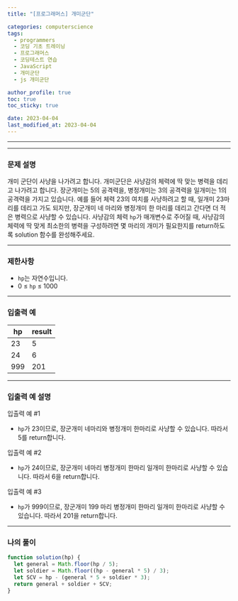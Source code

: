 ```yaml
---
title: "[프로그래머스] 개미군단"

categories: computerscience
tags:
  - programmers
  - 코딩 기초 트레이닝
  - 프로그래머스
  - 코딩테스트 연습
  - JavaScript
  - 개미군단
  - js 개미군단

author_profile: true
toc: true
toc_sticky: true

date: 2023-04-04
last_modified_at: 2023-04-04
---
```


---

---

### 문제 설명

개미 군단이 사냥을 나가려고 합니다. 개미군단은 사냥감의 체력에 딱 맞는 병력을 데리고 나가려고 합니다. 장군개미는 5의 공격력을, 병정개미는 3의 공격력을 일개미는 1의 공격력을 가지고 있습니다. 예를 들어 체력 23의 여치를 사냥하려고 할 때, 일개미 23마리를 데리고 가도 되지만, 장군개미 네 마리와 병정개미 한 마리를 데리고 간다면 더 적은 병력으로 사냥할 수 있습니다. 사냥감의 체력 `hp`가 매개변수로 주어질 때, 사냥감의 체력에 딱 맞게 최소한의 병력을 구성하려면 몇 마리의 개미가 필요한지를 return하도록 solution 함수를 완성해주세요.

---

### 제한사항

- `hp`는 자연수입니다.
- 0 ≤ `hp` ≤ 1000

---

### 입출력 예

| hp  | result |
| --- | ------ |
| 23  | 5      |
| 24  | 6      |
| 999 | 201    |

---

### 입출력 예 설명

입출력 예 #1

- `hp`가 23이므로, 장군개미 네마리와 병정개미 한마리로 사냥할 수 있습니다. 따라서 5를 return합니다.

입출력 예 #2

- `hp`가 24이므로, 장군개미 네마리 병정개미 한마리 일개미 한마리로 사냥할 수 있습니다. 따라서 6을 return합니다.

입출력 예 #3

- `hp`가 999이므로, 장군개미 199 마리 병정개미 한마리 일개미 한마리로 사냥할 수 있습니다. 따라서 201을 return합니다.

---

### 나의 풀이

```jsx
function solution(hp) {
  let general = Math.floor(hp / 5);
  let soldier = Math.floor((hp - general * 5) / 3);
  let SCV = hp - (general * 5 + soldier * 3);
  return general + soldier + SCV;
}
```
